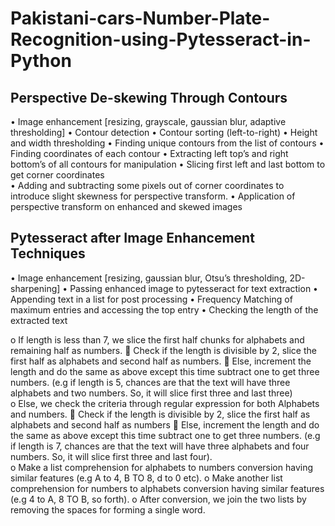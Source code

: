 # Pakistani-cars-Number-Plate-Recognition-using-Pytesseract-in-Python

## Perspective De-skewing Through Contours

•	Image enhancement [resizing, grayscale, gaussian blur, adaptive thresholding]
•	Contour detection
•	Contour sorting (left-to-right)
•	Height and width thresholding
•	Finding unique contours from the list of contours
•	Finding coordinates of each contour
•	Extracting left top’s and right bottom’s of all contours for manipulation
•	Slicing first left and last bottom to get corner coordinates  
•	Adding and subtracting some pixels out of corner coordinates to introduce slight skewness for perspective transform.
•	Application of perspective transform on enhanced and skewed images

## Pytesseract after Image Enhancement Techniques

•	Image enhancement [resizing, gaussian blur, Otsu’s thresholding, 2D-sharpening]
•	Passing enhanced image to pytesseract for text extraction
•	Appending text in a list for post processing
•	Frequency Matching of maximum entries and accessing the top entry
•	Checking the length of the extracted text

o	If length is less than 7, we slice the first half chunks for alphabets and remaining half as numbers. 
	Check if the length is divisible by 2, slice the first half as alphabets and second half as numbers.
	Else, increment the length and do the same as above except this time subtract one to get three numbers. (e.g if length is 5, chances are that the text will have three alphabets and two numbers. So, it will slice first three and last three)  
o	Else, we check the criteria through regular expression for both Alphabets and numbers.
	Check if the length is divisible by 2, slice the first half as alphabets and second half as numbers
	Else, increment the length and do the same as above except this time subtract one to get three numbers. (e.g if length is 7, chances are that the text will have three alphabets and four numbers. So, it will slice first three and last four).  
o	Make a list comprehension for alphabets to numbers conversion having similar features (e.g A to 4, B TO 8, d to 0 etc). 
o	Make another list comprehension for numbers to alphabets conversion having similar features (e.g 4 to A, 8 TO B, so forth). 
o	After conversion, we join the two lists by removing the spaces for forming a single word. 
